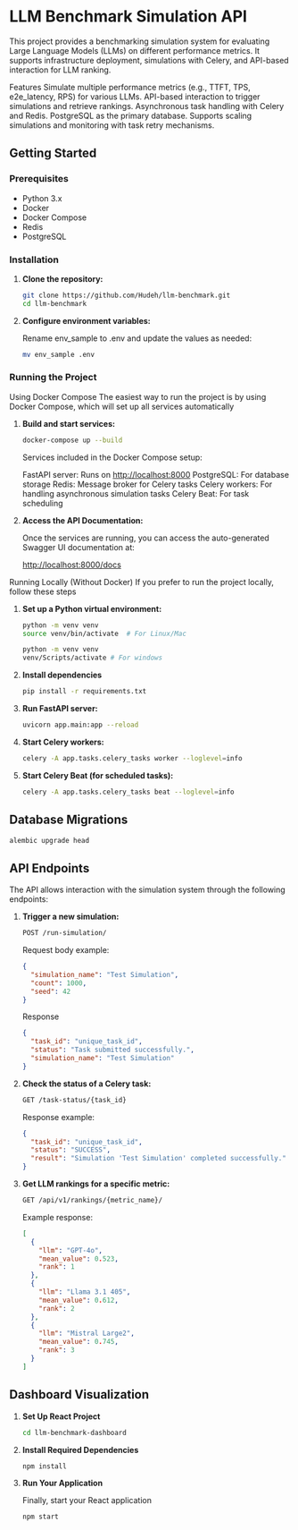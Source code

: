 # LLM Benchmark Simulation API

This project provides a benchmarking simulation system for evaluating Large Language Models (LLMs) on different performance metrics. It supports infrastructure deployment, simulations with Celery, and API-based interaction for LLM ranking.

Features
Simulate multiple performance metrics (e.g., TTFT, TPS, e2e_latency, RPS) for various LLMs.
API-based interaction to trigger simulations and retrieve rankings.
Asynchronous task handling with Celery and Redis.
PostgreSQL as the primary database.
Supports scaling simulations and monitoring with task retry mechanisms.

## Getting Started

### Prerequisites

- Python 3.x
- Docker
- Docker Compose
- Redis
- PostgreSQL

### Installation

1. **Clone the repository:**

   ```bash
   git clone https://github.com/Hudeh/llm-benchmark.git
   cd llm-benchmark
   ```

2. **Configure environment variables:**

   Rename env_sample to .env and update the values as needed:

   ```bash
   mv env_sample .env
   ```

### Running the Project

Using Docker Compose
The easiest way to run the project is by using Docker Compose, which will set up all services automatically

1. **Build and start services:**

   ```bash
   docker-compose up --build
   ```

   Services included in the Docker Compose setup:

   FastAPI server: Runs on <http://localhost:8000>
   PostgreSQL: For database storage
   Redis: Message broker for Celery tasks
   Celery workers: For handling asynchronous simulation tasks
   Celery Beat: For task scheduling

2. **Access the API Documentation:**

   Once the services are running, you can access the auto-generated Swagger UI documentation at:

   <http://localhost:8000/docs>

Running Locally (Without Docker)
If you prefer to run the project locally, follow these steps

1. **Set up a Python virtual environment:**

   ```bash
   python -m venv venv
   source venv/bin/activate  # For Linux/Mac
   ```

   ```bash
   python -m venv venv
   venv/Scripts/activate # For windows
   ```

2. **Install dependencies**

   ```bash
   pip install -r requirements.txt
   ```

3. **Run FastAPI server:**

   ```bash
   uvicorn app.main:app --reload
   ```

4. **Start Celery workers:**

   ```bash
   celery -A app.tasks.celery_tasks worker --loglevel=info
   ```

5. **Start Celery Beat (for scheduled tasks):**

   ```bash
   celery -A app.tasks.celery_tasks beat --loglevel=info
   ```

## Database Migrations

```bash
alembic upgrade head
```

## API Endpoints

The API allows interaction with the simulation system through the following endpoints:

1. **Trigger a new simulation:**

   ```bash
   POST /run-simulation/
   ```

   Request body example:

   ```json
   {
     "simulation_name": "Test Simulation",
     "count": 1000,
     "seed": 42
   }
   ```

   Response

   ```json
   {
     "task_id": "unique_task_id",
     "status": "Task submitted successfully.",
     "simulation_name": "Test Simulation"
   }
   ```

2. **Check the status of a Celery task:**

   ```bash
   GET /task-status/{task_id}
   ```

   Response example:

   ```json
   {
     "task_id": "unique_task_id",
     "status": "SUCCESS",
     "result": "Simulation 'Test Simulation' completed successfully."
   }
   ```

3. **Get LLM rankings for a specific metric:**

   ```bash
   GET /api/v1/rankings/{metric_name}/
   ```

   Example response:

   ```json
   [
     {
       "llm": "GPT-4o",
       "mean_value": 0.523,
       "rank": 1
     },
     {
       "llm": "Llama 3.1 405",
       "mean_value": 0.612,
       "rank": 2
     },
     {
       "llm": "Mistral Large2",
       "mean_value": 0.745,
       "rank": 3
     }
   ]
   ```

## Dashboard Visualization

1. **Set Up React Project**

   ```bash
   cd llm-benchmark-dashboard
   ```

2. **Install Required Dependencies**

   ```bash
   npm install
   ```

3. **Run Your Application**

   Finally, start your React application

   ```bash
   npm start
   ```
